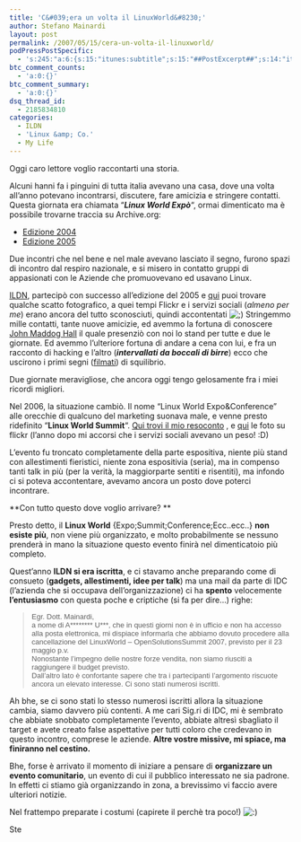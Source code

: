 ```yaml
---
title: 'C&#039;era un volta il LinuxWorld&#8230;'
author: Stefano Mainardi
layout: post
permalink: /2007/05/15/cera-un-volta-il-linuxworld/
podPressPostSpecific:
  - 's:245:"a:6:{s:15:"itunes:subtitle";s:15:"##PostExcerpt##";s:14:"itunes:summary";s:15:"##PostExcerpt##";s:15:"itunes:keywords";s:17:"##WordPressCats##";s:13:"itunes:author";s:10:"##Global##";s:15:"itunes:explicit";s:2:"No";s:12:"itunes:block";s:2:"No";}";'
btc_comment_counts:
  - 'a:0:{}'
btc_comment_summary:
  - 'a:0:{}'
dsq_thread_id:
  - 2185834810
categories:
  - ILDN
  - 'Linux &amp; Co.'
  - My Life
---
```

Oggi caro lettore voglio raccontarti una storia.

Alcuni hanni fa i pinguini di tutta italia avevano una casa, dove una volta all&#8217;anno potevano incontrarsi, discutere, fare amicizia e stringere contatti. Questa giornata era chiamata &#8220;***Linux World Expò***&#8220;, ormai dimenticato ma è possibile trovarne traccia su Archive.org:

*   [Edizione 2004][1]
*   [Edizione 2005][2]

Due incontri che nel bene e nel male avevano lasciato il segno, furono spazi di incontro dal respiro nazionale, e si misero in contatto gruppi di appasionati con le Aziende che promuovevano ed usavano Linux.

[ILDN][3], partecipò con successo all&#8217;edizione del 2005 e [qui][4] puoi trovare qualche scatto fotografico, a quei tempi Flickr e i servizi sociali (*almeno per me*) erano ancora del tutto sconosciuti, quindi accontentati <img src="http://www.stefanomainardi.com/wp-includes/images/smilies/icon_wink.gif" alt=";)" class="wp-smiley" /> Stringemmo mille contatti, tante nuove amicizie, ed avemmo la fortuna di conoscere [John Maddog Hall][5] il quale presenziò con noi lo stand per tutte e due le giornate. Ed avemmo l&#8217;ulteriore fortuna di andare a cena con lui, e fra un racconto di hacking e l&#8217;altro (***intervallati da boccali di birre***) ecco che uscirono i primi segni ([filmati][6]) di squilibrio.

Due giornate meravigliose, che ancora oggi tengo gelosamente fra i miei ricordi migliori.

Nel 2006, la situazione cambiò. Il nome &#8220;Linux World Expo&Conference&#8221; alle orecchie di qualcuno del marketing suonava male, e venne presto ridefinito &#8220;**Linux World Summit**&#8220;. [Qui trovi il mio resoconto][7] , e [qui][8] le foto su flickr (l&#8217;anno dopo mi accorsi che i servizi sociali avevano un peso! :D)

L&#8217;evento fu troncato completamente della parte espositiva, niente più stand con allestimenti fieristici, niente zona espositivia (seria), ma in compenso tanti talk in più (per la verità, la maggiorparte sentiti e risentiti), ma infondo ci si poteva accontentare, avevamo ancora un posto dove poterci incontrare.

**Con tutto questo dove voglio arrivare? **

Presto detto, il **Linux World** {Expo;Summit;Conference;Ecc..ecc..} **non esiste più**, non viene più organizzato, e molto probabilmente se nessuno prenderà in mano la situazione questo evento finirà nel dimenticatoio più completo.

Quest&#8217;anno **ILDN si era iscritta**, e ci stavamo anche preparando come di consueto (**gadgets, allestimenti, idee per talk**) ma una mail da parte di IDC (l&#8217;azienda che si occupava dell&#8217;organizzazione) ci ha **spento** velocemente **l&#8217;entusiasmo** con questa poche e criptiche (si fa per dire&#8230;) righe:

> <font face="sans-serif" size="2">Egr. Dott. Mainardi,</font>  
> <font face="sans-serif" size="2">a nome di A******** U***, che in questi giorni non è in ufficio e non ha accesso alla posta elettronica, mi dispiace informarla che abbiamo dovuto procedere alla cancellazione del LinuxWorld &#8211; OpenSolutionsSummit 2007, previsto per il 23 maggio p.v.</font><font face="sans-serif" size="2"><br /> Nonostante l&#8217;impegno delle nostre forze vendita, non siamo riusciti a raggiungere il budget previsto.<br /> Dall&#8217;altro lato è confortante sapere che tra i partecipanti l&#8217;argomento riscuote ancora un elevato interesse. Ci sono stati numerosi iscritti. </font>

Ah bhe, se ci sono stati lo stesso numerosi iscritti allora la situazione cambia, siamo davvero più contenti. A me cari Sig.ri di IDC, mi è sembrato che abbiate snobbato completamente l&#8217;evento, abbiate altresì sbagliato il target e avete creato false aspettative per tutti coloro che credevano in questo incontro, comprese le aziende. **Altre vostre missive, mi spiace, ma finiranno nel cestino.**

Bhe, forse è arrivato il momento di iniziare a pensare di **organizzare un evento comunitario**, un evento di cui il pubblico interessato ne sia padrone. In effetti ci stiamo già organizzando in zona, a brevissimo vi faccio avere ulteriori notizie.

Nel frattempo preparate i costumi (capirete il perchè tra poco!) <img src="http://www.stefanomainardi.com/wp-includes/images/smilies/icon_smile.gif" alt=":)" class="wp-smiley" />

Ste

 [1]: http://web.archive.org/web/20040614021444/www.linuxworldexpo.it/it/
 [2]: http://web.archive.org/web/20050128201929/http://linuxworldexpo.it/
 [3]: http://assocaizione.ildn.net
 [4]: http://www.ildn.net/modules/myalbum/viewcat.php?cid=1
 [5]: en.wikipedia.org/wiki/Jon_Hall_(programmer)
 [6]: http://youtube.com/watch?v=in4fu42RrFY
 [7]: http://www.stefanomainardi.com/2006/05/19/linux-world-summit-2006-il-resoconto/
 [8]: http://flickr.com/photos/mainardi/sets/72057594138732586/